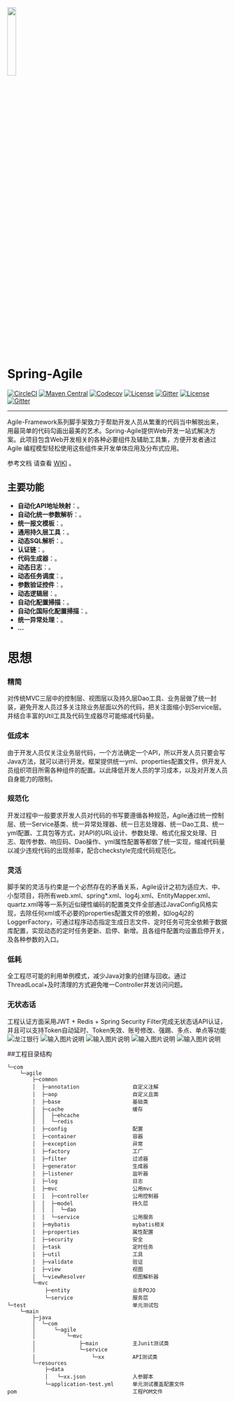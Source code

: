 
<img src="https://images.gitee.com/uploads/images/2019/0912/201757_6d887de5_451899.jpeg" width="20%" height="20%" />

# Spring-Agile
[![CircleCI](https://circleci.com/gh/alibaba/spring-cloud-alibaba/tree/master.svg?style=svg)](https://circleci.com/gh/alibaba/spring-cloud-alibaba/tree/master)
[![Maven Central](https://img.shields.io/maven-central/v/com.alibaba.cloud/spring-cloud-alibaba-dependencies.svg?label=Maven%20Central)](https://search.maven.org/search?q=g:com.alibaba.cloud%20AND%20a:spring-cloud-alibaba-dependencies)
[![Codecov](https://codecov.io/gh/alibaba/spring-cloud-alibaba/branch/master/graph/badge.svg)](https://codecov.io/gh/alibaba/spring-cloud-alibaba)
[![License](https://img.shields.io/badge/license-Apache%202-4EB1BA.svg)](https://www.apache.org/licenses/LICENSE-2.0.html)
[![Gitter](https://badges.gitter.im/alibaba/nacos.svg)](https://gitter.im/alibaba/nacos?utm_source=badge&utm_medium=badge&utm_campaign=pr-badge)   [![License](https://img.shields.io/badge/license-Apache%202-4EB1BA.svg)](https://www.apache.org/licenses/LICENSE-2.0.html)
[![Gitter](https://travis-ci.org/alibaba/nacos.svg?branch=master)](https://travis-ci.org/alibaba/nacos)

-------
Agile-Framework系列脚手架致力于帮助开发人员从繁重的代码当中解脱出来，用最简单的代码勾画出最美的艺术。Spring-Agile提供Web开发一站式解决方案。此项目包含Web开发相关的各种必要组件及辅助工具集，方便开发者通过 Agile 编程模型轻松使用这些组件来开发单体应用及分布式应用。

参考文档 请查看 [WIKI](https://gitee.com/mydeathtrial/agile/wikis) 。

## 主要功能
* **自动化API地址映射**：。
* **自动化统一参数解析**：。
* **统一报文模板**：。
* **通用持久层工具**：。
* **动态SQL解析**：。
* **认证链**：。
* **代码生成器**：。
* **动态日志**：。
* **动态任务调度**：。
* **参数验证控件**：。
* **动态逻辑层**：。
* **自动化配置掃描**：。
* **自动化国际化配置掃描**：。
* **统一异常处理**：。
* **...**

# 思想
### 精简
对传统MVC三层中的控制层、视图层以及持久层Dao工具、业务层做了统一封装，避免开发人员过多关注除业务层面以外的代码，把关注面缩小到Service层。并结合丰富的Util工具及代码生成器尽可能缩减代码量。

### 低成本
由于开发人员仅关注业务层代码，一个方法确定一个API，所以开发人员只要会写Java方法，就可以进行开发。框架提供统一yml、properties配置文件，供开发人员组织项目所需各种组件的配置。以此降低开发人员的学习成本，以及对开发人员自身能力的限制。

### 规范化
开发过程中一般要求开发人员对代码的书写要遵循各种规范，Agile通过统一控制层、统一Service基类、统一异常处理器、统一日志处理器、统一Dao工具、统一yml配置、工具包等方式，对API的URL设计、参数处理、格式化报文处理、日志、取传参数、响应码、Dao操作、yml属性配置等都做了统一实现，缩减代码量以减少违规代码的出现频率，配合checkstyle完成代码规范化。

### 灵活
脚手架的灵活与约束是一个必然存在的矛盾关系，Agile设计之初为适应大、中、小型项目，将所有web.xml、spring*.xml、log4j.xml、EntityMapper.xml、quartz.xml等等一系列近似硬性编码的配置类文件全部通过JavaConfig风格实现，去除任何xml或不必要的properties配置文件的依赖，如log4j2的LoggerFactory，可通过程序动态指定生成日志文件、定时任务可完全依赖于数据库配置，实现动态的定时任务更新、启停、新增。且各组件配置均设置启停开关，及各种参数的入口。

### 低耗
全工程尽可能的利用单例模式，减少Java对象的创建与回收。通过ThreadLocal+及时清理的方式避免唯一Controller并发访问问题。

### 无状态话
工程认证方面采用JWT + Redis + Spring Security Filter完成无状态话API认证，并且可以支持Token自动延时、Token失效、账号修改、强踢、多点、单点等功能
![龙江银行](https://images.gitee.com/uploads/images/2019/0912/192435_6f8ca194_451899.gif "logo.gif")
![输入图片说明](https://images.gitee.com/uploads/images/2019/0912/193812_fcfe31ca_451899.jpeg "timg 拷贝.jpg")
![输入图片说明](https://images.gitee.com/uploads/images/2019/0912/193722_c45d1a93_451899.jpeg "timg2.jpeg")
![输入图片说明](https://images.gitee.com/uploads/images/2019/0912/193918_e3c779ca_451899.jpeg "jtw.jpg")
![输入图片说明](https://images.gitee.com/uploads/images/2019/0912/194129_179b6342_451899.png "logo1.png")




##工程目录结构
```$xslt
└─com
    └─agile
        ├─common
        │  ├─annotation                 自定义注解
        │  ├─aop                        自定义且面
        │  ├─base                       基础类
        │  ├─cache                      缓存
        │  │  ├─ehcache
        │  │  └─redis
        │  ├─config                     配置
        │  ├─container                  容器
        │  ├─exception                  异常
        │  ├─factory                    工厂
        │  ├─filter                     过滤器
        │  ├─generator                  生成器
        │  ├─listener                   监听器
        │  ├─log                        日志
        │  ├─mvc                        公用mvc
        │  │  ├─controller              公用控制器
        │  │  ├─model                   持久层
        │  │  │  └─dao
        │  │  └─service                 公用服务
        │  ├─mybatis                    mybatis相关
        │  ├─properties                 属性配置
        │  ├─security                   安全
        │  ├─task                       定时任务
        │  ├─util                       工具
        │  ├─validate                   验证
        │  ├─view                       视图
        │  └─viewResolver               视图解析器
        └─mvc
            ├─entity                    业务POJO
            └─service                   服务层  
└─test                                  单元测试包
    └─main
        ├─java
        │  └─com
        │      └─agile
        │          └─mvc
        │              ├─main           主Junit测试类
        │              └─service        
        │                  └─xx         API测试类
        └─resources
            ├─data
            │   └─xx.json               入参脚本 
            └─application-test.yml      单元测试覆盖配置文件
pom                                     工程POM文件
```